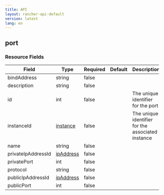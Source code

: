 ```yaml
---
title: API
layout: rancher-api-default
version: latest
lang: en
---
```


## port





### Resource Fields

Field | Type | Required | Default | Description
---|---|---|---|---
bindAddress | string | false |  | 
description | string | false |  | 
id | int | false |  | The unique identifier for the port
instanceId | [instance]({{site.baseurl}}/rancher/{{page.version}}/{{page.lang}}/api/api-resources/instance/) | false |  | The unique identifier for the associated instance
name | string | false |  | 
privateIpAddressId | [ipAddress]({{site.baseurl}}/rancher/{{page.version}}/{{page.lang}}/api/api-resources/ipAddress/) | false |  | 
privatePort | int | false |  | 
protocol | string | false |  | 
publicIpAddressId | [ipAddress]({{site.baseurl}}/rancher/{{page.version}}/{{page.lang}}/api/api-resources/ipAddress/) | false |  | 
publicPort | int | false |  | 

